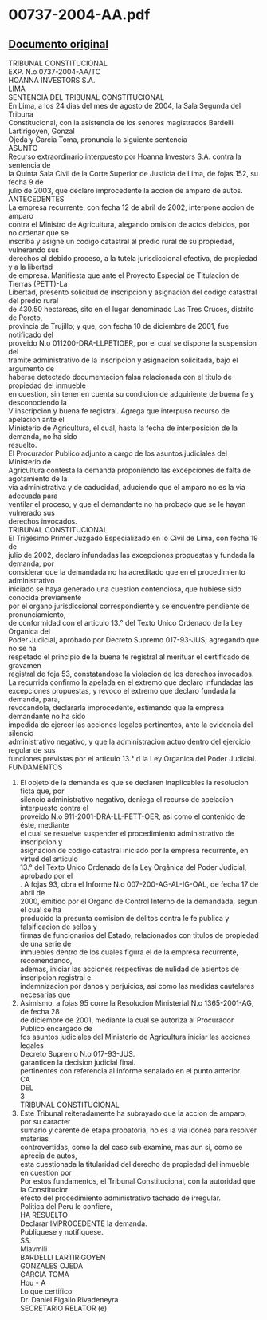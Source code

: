
00737-2004-AA.pdf
=================
  
[Documento original](https://tc.gob.pe/jurisprudencia/2004/00737-2004-AA.pdf)  
---  
TRIBUNAL CONSTITUCIONAL  
EXP. N.o 0737-2004-AA/TC  
HOANNA INVESTORS S.A.  
LIMA  
SENTENCIA DEL TRIBUNAL CONSTITUCIONAL  
En Lima, a los 24 dias del mes de agosto de 2004, la Sala Segunda del Tribuna  
Constitucional, con la asistencia de los senores magistrados Bardelli Lartirigoyen, Gonzal  
Ojeda y Garcia Toma, pronuncia la siguiente sentencia  
ASUNTO  
Recurso extraordinario interpuesto por Hoanna Investors S.A. contra la sentencia de  
la Quinta Sala Civil de la Corte Superior de Justicia de Lima, de fojas 152, su fecha 9 de  
julio de 2003, que declaro improcedente la accion de amparo de autos.  
ANTECEDENTES  
La empresa recurrente, con fecha 12 de abril de 2002, interpone accion de amparo  
contra el Ministro de Agricultura, alegando omision de actos debidos, por no ordenar que se  
inscriba y asigne un codigo catastral al predio rural de su propiedad, vulnerando sus  
derechos al debido proceso, a la tutela jurisdiccional efectiva, de propiedad y a la libertad  
de empresa. Manifiesta que ante el Proyecto Especial de Titulacion de Tierras (PETT)-La  
Libertad, presento solicitud de inscripcion y asignacion del codigo catastral del predio rural  
de 430.50 hectareas, sito en el lugar denominado Las Tres Cruces, distrito de Poroto,  
provincia de Trujillo; y que, con fecha 10 de diciembre de 2001, fue notificado del  
proveido N.o 011200-DRA-LLPETIOER, por el cual se dispone la suspension del  
tramite administrativo de la inscripcion y asignacion solicitada, bajo el argumento de  
haberse detectado documentacion falsa relacionada con el titulo de propiedad del inmueble  
en cuestion, sin tener en cuenta su condicion de adquiriente de buena fe y desconociendo la  
V inscripcion y buena fe registral. Agrega que interpuso recurso de apelacion ante el  
Ministerio de Agricultura, el cual, hasta la fecha de interposicion de la demanda, no ha sido  
resuelto.  
El Procurador Publico adjunto a cargo de los asuntos judiciales del Ministerio de  
Agricultura contesta la demanda proponiendo las excepciones de falta de agotamiento de la  
via administrativa y de caducidad, aduciendo que el amparo no es la via adecuada para  
ventilar el proceso, y que el demandante no ha probado que se le hayan vulnerado sus  
derechos invocados.  
TRIBUNAL CONSTITUCIONAL  
El Trigésimo Primer Juzgado Especializado en lo Civil de Lima, con fecha 19 de  
julio de 2002, declaro infundadas las excepciones propuestas y fundada la demanda, por  
considerar que la demandada no ha acreditado que en el procedimiento administrativo  
iniciado se haya generado una cuestion contenciosa, que hubiese sido conocida previamente  
por el organo jurisdiccional correspondiente y se encuentre pendiente de pronunciamiento,  
de conformidad con el articulo 13.° del Texto Unico Ordenado de la Ley Organica del  
Poder Judicial, aprobado por Decreto Supremo 017-93-JUS; agregando que no se ha  
respetado el principio de la buena fe registral al merituar el certificado de gravamen  
registral de foja 53, constatandose la violacion de los derechos invocados.  
La recurrida confirmo la apelada en el extremo que declaro infundadas las  
excepciones propuestas, y revoco el extremo que declaro fundada la demanda, para,  
revocandola, declararla improcedente, estimando que la empresa demandante no ha sido  
impedida de ejercer las acciones legales pertinentes, ante la evidencia del silencio  
administrativo negativo, y que la administracion actuo dentro del ejercicio regular de sus  
funciones previstas por el articulo 13.° d la Ley Organica del Poder Judicial.  
FUNDAMENTOS  
1. El objeto de la demanda es que se declaren inaplicables la resolucion ficta que, por  
silencio administrativo negativo, deniega el recurso de apelacion interpuesto contra el  
proveido N.o 911-2001-DRA-LL-PETT-OER, asi como el contenido de éste, mediante  
el cual se resuelve suspender el procedimiento administrativo de inscripcion y  
asignacion de codigo catastral iniciado por la empresa recurrente, en virtud del articulo  
13.° del Texto Unico Ordenado de la Ley Orgânica del Poder Judicial, aprobado por el  
. A fojas 93, obra el Informe N.o 007-200-AG-AL-IG-OAL, de fecha 17 de abril de  
2000, emitido por el Organo de Control Interno de la demandada, segun el cual se ha  
producido la presunta comision de delitos contra le fe publica y falsificacion de sellos y  
firmas de funcionarios del Estado, relacionados con titulos de propiedad de una serie de  
inmuebles dentro de los cuales figura el de la empresa recurrente, recomendando,  
ademas, iniciar las acciones respectivas de nulidad de asientos de inscripcion registral e  
indemnizacion por danos y perjuicios, asi como las medidas cautelares necesarias que  
3. Asimismo, a fojas 95 corre la Resolucion Ministerial N.o 1365-2001-AG, de fecha 28  
de diciembre de 2001, mediante la cual se autoriza al Procurador Publico encargado de  
fos asuntos judiciales del Ministerio de Agricultura iniciar las acciones legales  
Decreto Supremo N.o 017-93-JUS.  
garanticen la decision judicial final.  
pertinentes con referencia al Informe senalado en el punto anterior.  
CA  
DEL  
3  
TRIBUNAL CONSTITUCIONAL  
4. Este Tribunal reiteradamente ha subrayado que la accion de amparo, por su caracter  
sumario y carente de etapa probatoria, no es la via idonea para resolver materias  
controvertidas, como la del caso sub examine, mas aun si, como se aprecia de autos,  
esta cuestionada la titularidad del derecho de propiedad del inmueble en cuestion por  
Por estos fundamentos, el Tribunal Constitucional, con la autoridad que la Constitucior  
efecto del procedimiento administrativo tachado de irregular.  
Politica del Peru le confiere,  
HA RESUELTO  
Declarar IMPROCEDENTE la demanda.  
Publiquese y notifiquese.  
SS.  
Mlavmlli  
BARDELLI LARTIRIGOYEN  
GONZALES OJEDA  
GARCIA TOMA  
Hou - A  
Lo que certifico:  
Dr. Daniel Figallo Rivadeneyra  
SECRETARIO RELATOR (e)